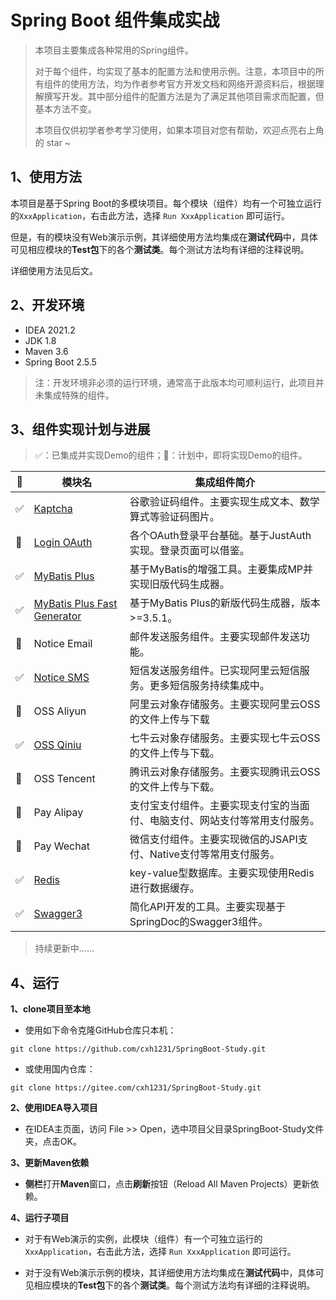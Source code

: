 # Spring Boot 组件集成实战

> 本项目主要集成各种常用的Spring组件。
> 
> 对于每个组件，均实现了基本的配置方法和使用示例。注意，本项目中的所有组件的使用方法，均为作者参考官方开发文档和网络开源资料后，根据理解撰写开发。其中部分组件的配置方法是为了满足其他项目需求而配置，但基本方法不变。
> 
> 本项目仅供初学者参考学习使用，如果本项目对您有帮助，欢迎点亮右上角的 star ~

## 1、使用方法

本项目是基于Spring Boot的多模块项目。每个模块（组件）均有一个可独立运行的`XxxApplication`，右击此方法，选择 `Run XxxApplication` 即可运行。

但是，有的模块没有Web演示示例，其详细使用方法均集成在**测试代码**中，具体可见相应模块的**Test包**下的各个**测试类**。每个测试方法均有详细的注释说明。

详细使用方法见后文。

## 2、开发环境

+ IDEA 2021.2
+ JDK 1.8
+ Maven 3.6
+ Spring Boot 2.5.5

> 注：开发环境非必须的运行环境，通常高于此版本均可顺利运行，此项目并未集成特殊的组件。

## 3、组件实现计划与进展

> ✅：已集成并实现Demo的组件；🎉：计划中，即将实现Demo的组件。

| 🚩 | 模块名                      | 集成组件简介                                                       |
|-----|--------------------------- |-----------------------------------------------------------------|
| ✅ | [Kaptcha](./study-captcha) | 谷歌验证码组件。主要实现生成文本、数学算式等验证码图片。                 |
| 🎉 | [Login OAuth](./study-login-oauth) | 各个OAuth登录平台基础。基于JustAuth实现。登录页面可以借鉴。     |
| ✅ | [MyBatis Plus](./study-mybatis-plus) | 基于MyBatis的增强工具。主要集成MP并实现旧版代码生成器。 |
| ✅ | [MyBatis Plus Fast Generator](./study-mybatis-plus-fast-generator) | 基于MyBatis Plus的新版代码生成器，版本>=3.5.1。 |
| 🎉 | Notice Email | 邮件发送服务组件。主要实现邮件发送功能。 |
| ✅ | [Notice SMS](./study-notice-sms) | 短信发送服务组件。已实现阿里云短信服务。更多短信服务持续集成中。 |
| 🎉 | OSS Aliyun | 阿里云对象存储服务。主要实现阿里云OSS的文件上传与下载 |
| ✅ | [OSS Qiniu](./study-oss-qiniu) | 七牛云对象存储服务。主要实现七牛云OSS的文件上传与下载。 |
| 🎉 | OSS Tencent | 腾讯云对象存储服务。主要实现腾讯云OSS的文件上传与下载。|
| 🎉 | Pay Alipay | 支付宝支付组件。主要实现支付宝的当面付、电脑支付、网站支付等常用支付服务。 |
| 🎉 | Pay Wechat | 微信支付组件。主要实现微信的JSAPI支付、Native支付等常用支付服务。 |
| ✅ | [Redis](./study-redis) | key-value型数据库。主要实现使用Redis进行数据缓存。 |
| ✅ | [Swagger3](./study-swagger3) | 简化API开发的工具。主要实现基于SpringDoc的Swagger3组件。 |


> 持续更新中......

## 4、运行

**1、clone项目至本地**

+ 使用如下命令克隆GitHub仓库只本机：

```
git clone https://github.com/cxh1231/SpringBoot-Study.git
```

+ 或使用国内仓库：

```
git clone https://gitee.com/cxh1231/SpringBoot-Study.git
```

**2、使用IDEA导入项目**

+ 在IDEA主页面，访问 File >> Open，选中项目父目录SpringBoot-Study文件夹，点击OK。

**3、更新Maven依赖**

+ **侧栏**打开**Maven**窗口，点击**刷新**按钮（Reload All Maven Projects）更新依赖。

**4、运行子项目**

+ 对于有Web演示的实例，此模块（组件）有一个可独立运行的`XxxApplication`，右击此方法，选择 `Run XxxApplication` 即可运行。

+ 对于没有Web演示示例的模块，其详细使用方法均集成在**测试代码**中，具体可见相应模块的**Test包**下的各个**测试类**。每个测试方法均有详细的注释说明。